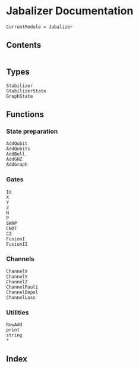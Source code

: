# Jabalizer Documentation

```@meta
CurrentModule = Jabalizer
```

## Contents

```@contents
```

## Types

```@docs
Stabilizer
StabilizerState
GraphState
```

## Functions

### State preparation

```@docs
AddQubit
AddQubits
AddBell
AddGHZ
AddGraph
```

### Gates

```@docs
Id
X
Y
Z
H
P
SWAP
CNOT
CZ
FusionI
FusionII
```

### Channels

```@docs
ChannelX
ChannelY
ChannelZ
ChannelPauli
ChannelDepol
ChannelLoss
```

### Utilities

```@docs
RowAdd
print
string
*
```

## Index

```@index
```
